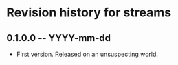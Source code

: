 # Revision history for streams

## 0.1.0.0  -- YYYY-mm-dd

* First version. Released on an unsuspecting world.

